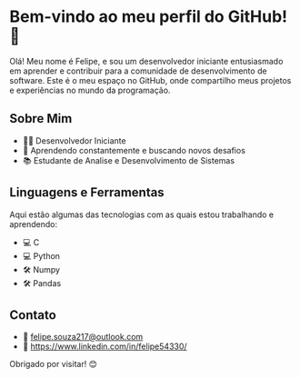 # Bem-vindo ao meu perfil do GitHub! 👋

Olá! Meu nome é Felipe, e sou um desenvolvedor iniciante entusiasmado em aprender e contribuir para a comunidade de desenvolvimento de software. Este é o meu espaço no GitHub, onde compartilho meus projetos e experiências no mundo da programação.

## Sobre Mim
- 👨‍💻 Desenvolvedor Iniciante
- 🌱 Aprendendo constantemente e buscando novos desafios
- 📚 Estudante de Analise e Desenvolvimento de Sistemas

## Linguagens e Ferramentas
Aqui estão algumas das tecnologias com as quais estou trabalhando e aprendendo:

- 💻 C
- 💻 Python
- 🛠 Numpy
- 🛠 Pandas

## Contato
- 📧 felipe.souza217@outlook.com
- 💼 https://www.linkedin.com/in/felipe54330/

Obrigado por visitar! 😊
